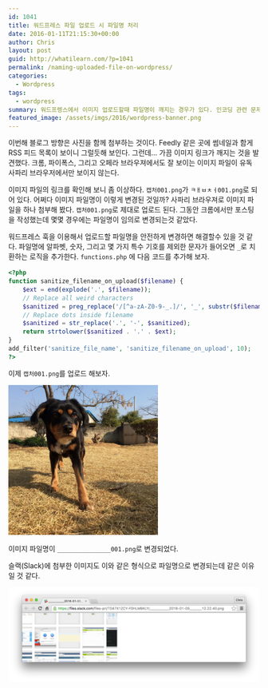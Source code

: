 ```yaml
---
id: 1041
title: 워드프레스 파일 업로드 시 파일명 처리
date: 2016-01-11T21:15:30+00:00
author: Chris
layout: post
guid: http://whatilearn.com/?p=1041
permalink: /naming-uploaded-file-on-wordpress/
categories:
  - Wordpress
tags:
  - wordpress
summary: 워드프렝스에서 이미지 업로드할때 파일명이 깨지는 경우가 있다. 인코딩 관련 문제인데...
featured_image: /assets/imgs/2016/wordpress-banner.png
---
```

이번해 블로그 방향은 사진을 함께 첨부하는 것이다. Feedly 같은 곳에 썸네일과 함게 RSS 피드 목록이 보이니 그럴듯해 보인다. 그런데... 가끔 이미지 링크가 깨지는 것을 발견했다. 크롬, 파이폭스, 그리고 오페라 브라우져에서도 잘 보이는 이미지 파일이 유독 사파리 브라우저에서만 보이지 않는다.

이미지 파일의 링크를 확인해 보니 좀 이상하다. `캡처001.png`가 `ㅋㅐㅂㅊㅓ001.png`로 되어 있다. 어쩌다 이미지 파일명이 이렇게 변경된 것일까? 사파리 브라우져로 이미지 파일을 하나 첨부해 봤다. `캡처001.png`로 제대로 업로드 된다. 그동안 크롬에서만 포스팅을 작성했는데 몇몇 경우에는 파일명이 임의로 변경되는것 같았다.

워드프레스 훅을 이용해서 업로드할 파일명을 안전하게 변경하면 해결할수 있을 것 같다. 파일명에 알파벳, 숫자, 그리고 몇 가지 특수 기호를 제외한 문자가 들어오면 `_`로 치환하는 로직을 추가한다. `functions.php` 에 다음 코드를 추가해 보자.

```php
<?php
function sanitize_filename_on_upload($filename) {
	$ext = end(explode('.', $filename));
	// Replace all weird characters
	$sanitized = preg_replace('/[^a-zA-Z0-9-_.]/', '_', substr($filename, 0, -(strlen($ext)+1)));
	// Replace dots inside filename
	$sanitized = str_replace('.', '-', $sanitized);
	return strtolower($sanitized . '.' . $ext);
}
add_filter('sanitize_file_name', 'sanitize_filename_on_upload', 10);
?>
```

이제 `캡처001.png`를 업로드 해보자.

![](/assets/imgs/2016/naming-uploaded-file-on-wordpress-1.png)

이미지 파일명이 `_______________001.png`로 변경되었다.

슬랙(Slack)에 첨부한 이미지도 이와 같은 형식으로 파일명으로 변경되는데 같은 이유일 것 같다.

![](/assets/imgs/2016/naming-uploaded-file-on-wordpress-2.png)
